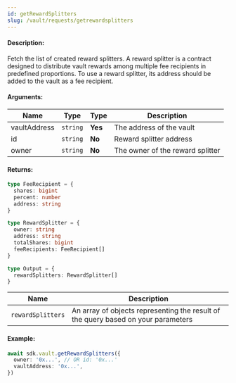 ```yaml
---
id: getRewardSplitters
slug: /vault/requests/getrewardsplitters
---
```


#### Description:

Fetch the list of created reward splitters. A reward splitter is a contract designed to distribute vault rewards among multiple fee recipients in predefined proportions.
To use a reward splitter, its address should be added to the vault as a fee recipient.

#### Arguments:

| Name | Type     | Type    | Description                      |
|------|----------|---------|----------------------------------|
| vaultAddress | `string` | **Yes** | The address of the vault         |
| id | `string` | **No** | Reward splitter address          |
| owner | `string` | **No** | The owner of the reward splitter |

#### Returns:

```ts
type FeeRecipient = {
  shares: bigint
  percent: number
  address: string
}

type RewardSplitter = {
  owner: string
  address: string
  totalShares: bigint
  feeRecipients: FeeRecipient[]
}

type Output = {
  rewardSplitters: RewardSplitter[]
}
```

| Name              | Description |
|-------------------|-------------|
| `rewardSplitters` | An array of objects representing the result of the query based on your parameters |

#### Example:

```ts
await sdk.vault.getRewardSplitters({
  owner: '0x...', // OR id: '0x...'
  vaultAddress: '0x...',
})
```
